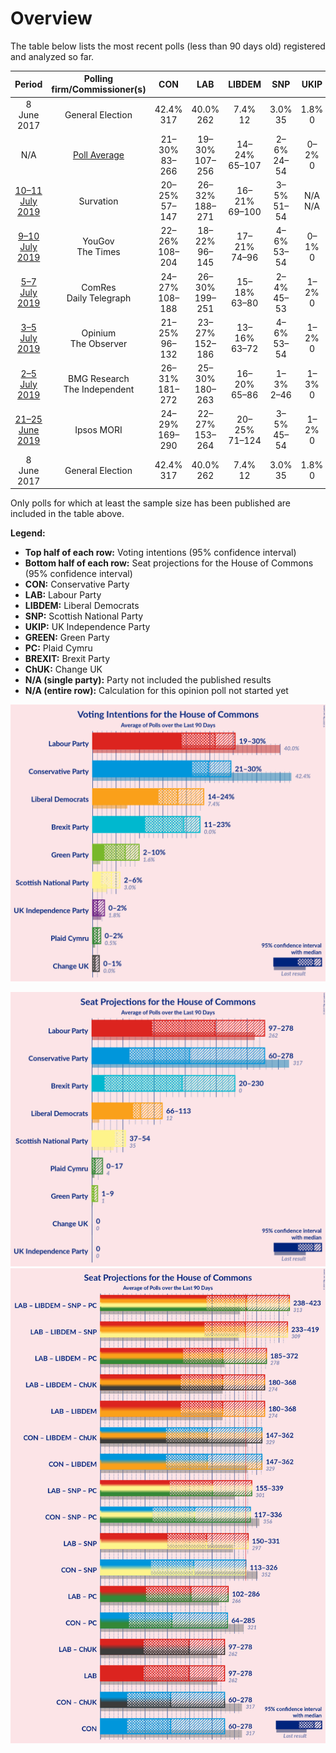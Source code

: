 # Overview

The table below lists the most recent polls (less than 90 days old) registered and analyzed so far.

| Period     | Polling firm/Commissioner(s) | CON | LAB | LIBDEM | SNP | UKIP | GREEN | PC | BREXIT | ChUK |
|:----------:|:----------------------------:|:--:|:--:|:--:|:--:|:--:|:--:|:--:|:--:|:--:|
| 8 June 2017 | General Election | 42.4% <br> 317 | 40.0% <br> 262 | 7.4% <br> 12 | 3.0% <br> 35 | 1.8% <br> 0 | 1.6% <br> 1 | 0.5% <br> 4 | 0.0% <br> 0 | 0.0% <br> 0 |
| N/A | [Poll Average](average.html) | 21–30% <br> 83–266 | 19–30% <br> 107–256 | 14–24% <br> 65–107 | 2–6% <br> 24–54 | 0–2% <br> 0 | 2–10% <br> 1–8 | 0–2% <br> 0–16 | 11–23% <br> 22–250 | 0–1% <br> 0 |
| [10–11 July 2019](2019-07-11-Survation.html) | Survation | 20–25% <br> 57–147 | 26–32% <br> 188–271 | 16–21% <br> 69–100 | 3–5% <br> 51–54 | N/A <br> N/A | 2–4% <br> 1–2 | 1–2% <br> 3–14 | 17–22% <br> 101–215 | N/A <br> N/A |
| [9–10 July 2019](2019-07-10-YouGov.html) | YouGov <br> The Times | 22–26% <br> 108–204 | 18–22% <br> 96–145 | 17–21% <br> 74–96 | 4–6% <br> 53–54 | 0–1% <br> 0 | 8–10% <br> 4–10 | 1–2% <br> 4–14 | 19–23% <br> 180–250 | 0–1% <br> 0 |
| [5–7 July 2019](2019-07-07-ComRes.html) | ComRes <br> Daily Telegraph | 24–27% <br> 108–188 | 26–30% <br> 199–251 | 15–18% <br> 63–80 | 2–4% <br> 45–53 | 1–2% <br> 0 | 4–6% <br> 2–4 | 0–1% <br> 0–4 | 18–21% <br> 94–178 | 0–1% <br> 0 |
| [3–5 July 2019](2019-07-05-Opinium.html) | Opinium <br> The Observer | 21–25% <br> 96–132 | 23–27% <br> 152–186 | 13–16% <br> 63–72 | 4–6% <br> 53–54 | 1–2% <br> 0 | 7–9% <br> 3–4 | 1–2% <br> 4–10 | 20–24% <br> 198–242 | 1–2% <br> 0 |
| [2–5 July 2019](2019-07-05-BMGResearch.html) | BMG Research <br> The Independent | 26–31% <br> 181–272 | 25–30% <br> 180–263 | 16–20% <br> 65–86 | 1–3% <br> 2–46 | 1–3% <br> 0 | 5–7% <br> 2–5 | 1–2% <br> 4–11 | 12–16% <br> 30–77 | 1–2% <br> 0 |
| [21–25 June 2019](2019-06-25-IpsosMORI.html) | Ipsos MORI | 24–29% <br> 169–290 | 22–27% <br> 153–264 | 20–25% <br> 71–124 | 3–5% <br> 45–54 | 1–2% <br> 0 | 7–10% <br> 4–9 | 1–2% <br> 4–16 | 10–14% <br> 14–82 | 0–1% <br> 0 |
| 8 June 2017 | General Election | 42.4% <br> 317 | 40.0% <br> 262 | 7.4% <br> 12 | 3.0% <br> 35 | 1.8% <br> 0 | 1.6% <br> 1 | 0.5% <br> 4 | 0.0% <br> 0 | 0.0% <br> 0 |

Only polls for which at least the sample size has been published are included in the table above.

**Legend:**
+ **Top half of each row:** Voting intentions (95% confidence interval)
+ **Bottom half of each row:** Seat projections for the House of Commons (95% confidence interval)
+ **CON:** Conservative Party
+ **LAB:** Labour Party
+ **LIBDEM:** Liberal Democrats
+ **SNP:** Scottish National Party
+ **UKIP:** UK Independence Party
+ **GREEN:** Green Party
+ **PC:** Plaid Cymru
+ **BREXIT:** Brexit Party
+ **ChUK:** Change UK
+ **N/A (single party):** Party not included the published results
+ **N/A (entire row):** Calculation for this opinion poll not started yet


![Graph with voting intentions not yet produced](average.png "Voting Intentions")

![Graph with seats not yet produced](average-seats.png "Seats")
![Graph with coalitions seats not yet produced](average-coalitions-seats.png "Coalitions Seats")
